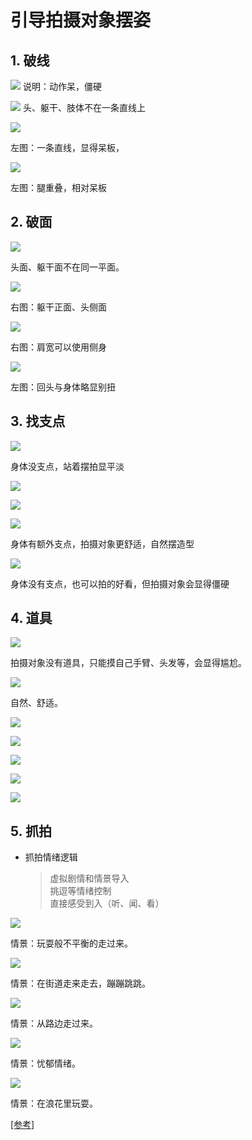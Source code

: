 # 引导拍摄对象摆姿

## 1. 破线

![](/assets/images/摄影技巧/拍摄手法/01.png)
<bqe>
说明：动作呆，僵硬
</bqe>

![](/assets/images/摄影技巧/拍摄手法/02.png)
<bqs>
头、躯干、肢体不在一条直线上
</bqs>

![](/assets/images/摄影技巧/拍摄手法/03.png)

<bqe>
左图：一条直线，显得呆板，
</bqe>

![](/assets/images/摄影技巧/拍摄手法/04.png)

<bqe>
左图：腿重叠，相对呆板
</bqe>

## 2. 破面

![](/assets/images/摄影技巧/拍摄手法/05.png)

<bqs>
头面、躯干面不在同一平面。
</bqs>

![](/assets/images/摄影技巧/拍摄手法/06.png)

<bqs>
右图：躯干正面、头侧面
</bqs>

![](/assets/images/摄影技巧/拍摄手法/07.png)

<bqs>
右图：肩宽可以使用侧身
</bqs>

![](/assets/images/摄影技巧/拍摄手法/08.png)

<bqe>
左图：回头与身体略显别扭
</bqe>

## 3. 找支点

![](/assets/images/摄影技巧/拍摄手法/09.png)

<bqe>
身体没支点，站着摆拍显平淡
</bqe>

![](/assets/images/摄影技巧/拍摄手法/010.png)

![](/assets/images/摄影技巧/拍摄手法/011.png)

![](/assets/images/摄影技巧/拍摄手法/012.png)

<bqs>
身体有额外支点，拍摄对象更舒适，自然摆造型
</bqs>

![](/assets/images/摄影技巧/拍摄手法/013.png)

<bqw>
身体没有支点，也可以拍的好看，但拍摄对象会显得僵硬
</bqw>

## 4. 道具

![](/assets/images/摄影技巧/拍摄手法/014.png)

<bqe>
拍摄对象没有道具，只能摸自己手臂、头发等，会显得尴尬。
</bqe>

![](/assets/images/摄影技巧/拍摄手法/015.png)

<bqs>
自然、舒适。
</bqs>

![](/assets/images/摄影技巧/拍摄手法/016.png)

![](/assets/images/摄影技巧/拍摄手法/017.png)

![](/assets/images/摄影技巧/拍摄手法/018.png)

![](/assets/images/摄影技巧/拍摄手法/019.png)

![](/assets/images/摄影技巧/拍摄手法/020.png)

## 5. 抓拍

- 抓拍情绪逻辑

  > 虚拟剧情和情景导入<br/>
  > 挑逗等情绪控制<br/>
  > 直接感受到入（听、闻、看）<br/>

![](/assets/images/摄影技巧/拍摄手法/021.png)

<bqs>
情景：玩耍般不平衡的走过来。
</bqs>

![](/assets/images/摄影技巧/拍摄手法/022.png)

<bqs>
情景：在街道走来走去，蹦蹦跳跳。
</bqs>

![](/assets/images/摄影技巧/拍摄手法/023.png)

<bqs>
情景：从路边走过来。
</bqs>

![](/assets/images/摄影技巧/拍摄手法/024.png)

<bqs>
情景：忧郁情绪。
</bqs>

![](/assets/images/摄影技巧/拍摄手法/025.png)

<bqs>
情景：在浪花里玩耍。
</bqs>

[[参考]](https://www.douyin.com/user/self?modal_id=7446668861262286131)

<!-- ![](/assets/images/摄影技巧/构图方法/摆姿.webp) -->
